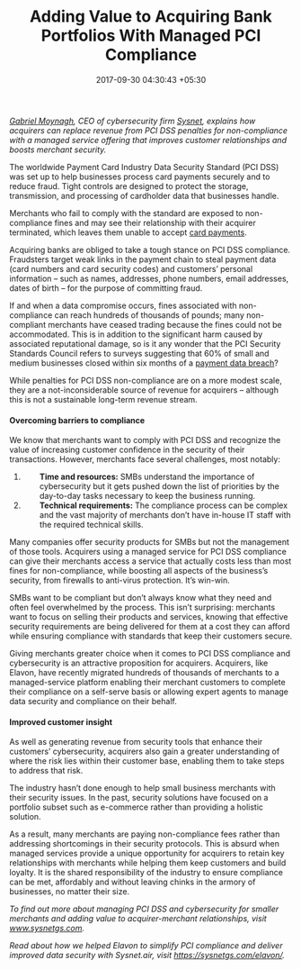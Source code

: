 ﻿---
title: Adding Value to Acquiring Bank Portfolios With Managed PCI Compliance
date: 2017-09-30 04:30:43 +05:30
categories:
- Banking
- Retail Banking
- BankTech
- Insights
tags:
- Asia
- Europe
- insights
- US
layout: post
type: post
status: publish
category:
- BankTech
- Retail Banking
- Banking
- Insights
Markets:
- Asia
- Europe
- insights
- US
Person: Gabriel Moynagh
---

<p><a href="https://www.linkedin.com/in/gabriel-moynagh-28610317/?ppe=1"><i>Gabriel Moynagh</i></a><i>,</i><i> CEO of cybersecurity firm </i><a href="https://sysnetgs.com/"><i>Sysnet</i></a><i>, explains how acquirers can replace revenue from PCI DSS penalties for non-compliance with a managed service offering that improves customer relationships and boosts merchant security.</i></p>
<p>The worldwide Payment Card Industry Data Security Standard (PCI DSS) was set up to help businesses process card payments securely and to reduce fraud. Tight controls are designed to protect the storage, transmission, and processing of cardholder data that businesses handle. </p>
<p>Merchants who fail to comply with the standard are exposed to non-compliance fines and may see their relationship with their acquirer terminated, which leaves them unable to accept <a href="https://letstalkpayments.com/overview-of-the-payments-industry/">card payments</a>.</p>
<p>Acquiring banks are obliged to take a tough stance on PCI DSS compliance. Fraudsters target weak links in the payment chain to steal payment data (card numbers and card security codes) and customers’ personal information – such as names, addresses, phone numbers, email addresses, dates of birth – for the purpose of committing fraud.</p>
<p>If and when a data compromise occurs, fines associated with non-compliance can reach hundreds of thousands of pounds; many non-compliant merchants have ceased trading because the fines could not be accommodated. This is in addition to the significant harm caused by associated reputational damage, so is it any wonder that the PCI Security Standards Council refers to surveys suggesting that 60% of small and medium businesses closed within six months of a <a href="https://letstalkpayments.com/how-consumers-can-protect-themselves-from-data-breach-consequences-by-jeremy-gumbley-cto-of-creditcall/">payment data breach</a>?</p>
<p>While penalties for PCI DSS non-compliance are on a more modest scale, they are a not-inconsiderable source of revenue for acquirers – although this is not a sustainable long-term revenue stream.</p>
<h4><b>Overcoming barriers to compliance</b></h4>
<p>We know that merchants want to comply with PCI DSS and recognize the value of increasing customer confidence in the security of their transactions. However, merchants face several challenges, most notably:
</p>
<ol>
<li style="padding-left: 30px;"><b>Time and resources:</b> SMBs understand the importance of cybersecurity but it gets pushed down the list of priorities by the day-to-day tasks necessary to keep the business running.</li>
<li style="padding-left: 30px;"><b>Technical requirements:</b> The compliance process can be complex and the vast majority of merchants don’t have in-house IT staff with the required technical skills.</li>
</ol>
<p>Many companies offer security products for SMBs but not the management of those tools. Acquirers using a managed service for PCI DSS compliance can give their merchants access a service that actually costs less than most fines for non-compliance, while boosting all aspects of the business’s security, from firewalls to anti-virus protection. It’s win-win.</p>
<p>SMBs want to be compliant but don’t always know what they need and often feel overwhelmed by the process. This isn’t surprising: merchants want to focus on selling their products and services, knowing that effective security requirements are being delivered for them at a cost they can afford while ensuring compliance with standards that keep their customers secure.</p>
<p>Giving merchants greater choice when it comes to PCI DSS compliance and cybersecurity is an attractive proposition for acquirers. Acquirers, like Elavon, have recently migrated hundreds of thousands of merchants to a managed-service platform enabling their merchant customers to complete their compliance on a self-serve basis or allowing expert agents to manage data security and compliance on their behalf.</p>
<h4><b>Improved customer insight</b></h4>
<p>As well as generating revenue from security tools that enhance their customers’ cybersecurity, acquirers also gain a greater understanding of where the risk lies within their customer base, enabling them to take steps to address that risk.</p>
<p>The industry hasn’t done enough to help small business merchants with their security issues. In the past, security solutions have focused on a portfolio subset such as e-commerce rather than providing a holistic solution.</p>
<p>As a result, many merchants are paying non-compliance fees rather than addressing shortcomings in their security protocols. This is absurd when managed services provide a unique opportunity for acquirers to retain key relationships with merchants while helping them keep customers and build loyalty. It is the shared responsibility of the industry to ensure compliance can be met, affordably and without leaving chinks in the armory of businesses, no matter their size. </p>
<p><i>To find out more about managing PCI DSS and cybersecurity for smaller merchants and adding value to acquirer-merchant relationships, visit </i><a href="http://www.sysnetgs.com"><i>www.sysnetgs.com</i></a><i>.</i></p>
<p><i>Read about how we helped Elavon to simplify PCI compliance and deliver improved data security with Sysnet.air, visit </i><a href="https://sysnetgs.com/elavon/"><i>https://sysnetgs.com/elavon/</i></a><i>.</i></p>
